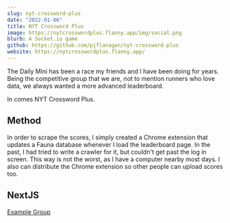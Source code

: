 ```yaml
---
slug: nyt-crossword-plus
date: "2022-01-06"
title: NYT Crossword Plus
image: https://nytcrosswordplus.flanny.app/img/social.png
blurb: A Socket.io game
github: https://github.com/pjflanagan/nyt-crossword-plus
website: https://nytcrosswordplus.flanny.app/
---
```


The Daily Mini has been a race my friends and I have been doing for years. 
Being the competitive group that we are, not to mention runners who love data, we always wanted a more advanced leaderboard.

In comes NYT Crossword Plus.

## Method

In order to scrape the scores, I simply created a Chrome extension that updates a Fauna database whenever I load the leaderboard page. In the past, I had tried to write a crawler for it, but couldn't get past the log in screen. This way is not the worst, as I have a computer nearby most days. I also can distribute the Chrome extension so other people can upload scores too.

## NextJS

[Example Group](https://nytcrosswordplus.flanny.app/group/test)
